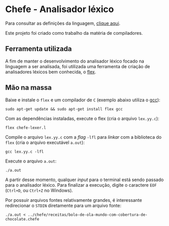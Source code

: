 # Chefe - Analisador léxico

Para consultar as definições da linguagem, [clique aqui](https://github.com/victor-borges/chefe).

Este projeto foi criado como trabalho da matéria de compiladores.

## Ferramenta utilizada

A fim de manter o desenvolvimento do analisador léxico focado na linguagem a ser analisada, foi utilizada uma ferramenta de criação de analisadores léxicos bem conhecida, o [flex](https://github.com/westes/flex/).

## Mão na massa

Baixe e instale o `flex` e um compilador de `C` (exemplo abaixo utiliza o [gcc](https://gcc.gnu.org/)):

```shell
sudo apt-get update && sudo apt-get install flex gcc
```

Com as dependências instaladas, execute o flex (cria o arquivo `lex.yy.c`):

```shell
flex chefe-lexer.l
```

Compile o arquivo `lex.yy.c` com a _flag_ `-lfl` para _linkar_ com a biblioteca do `flex` (cria o arquivo executável `a.out`):

```shell
gcc lex.yy.c -lfl
```

Execute o arquivo `a.out`:

```shell
./a.out
```

A partir desse momento, qualquer _input_ para o terminal está sendo passado para o analisador léxico. Para finalizar a execução, digite o caractere `EOF` (`Ctrl+D`, ou `Ctrl+Z` no Windows).

Por possuir arquivos fontes relativamente grandes, é interessante redirecionar o `STDIN` diretamente para um arquivo fonte:

```shell
./a.out < ../chefe/receitas/bolo-de-ola-mundo-com-cobertura-de-chocolate.chefe
```
